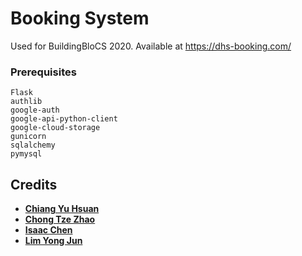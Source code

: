 # Booking System

Used for BuildingBloCS 2020. Available at https://dhs-booking.com/

### Prerequisites

```
Flask
authlib
google-auth
google-api-python-client
google-cloud-storage
gunicorn
sqlalchemy
pymysql
```

## Credits

* [**Chiang Yu Hsuan**](https://github.com/FishyPower)
* [**Chong Tze Zhao**](https://github.com/thepoppycat)
* [**Isaac Chen**](https://github.com/Iscaraca)
* [**Lim Yong Jun**](https://github.com/YongJunLim)
